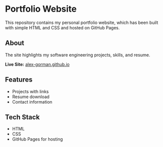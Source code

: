 # Portfolio Website

This repository contains my personal portfolio website, which has been built with simple HTML and CSS and hosted on GitHub Pages.

## About
The site highlights my software engineering projects, skills, and resume.

**Live Site:** [alex-gorman.github.io](https://alex-gorman.github.io)

## Features
- Projects with links
- Resume download
- Contact information

## Tech Stack
- HTML
- CSS
- GitHub Pages for hosting

